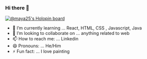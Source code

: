 ### Hi there 👋

[![@maya25's Holopin board](https://holopin.me/maya25)](https://holopin.io/@maya25)


- 🌱 I’m currently learning ... React, HTML, CSS , Javascript, Java
- 👯 I’m looking to collaborate on ... anything related to web 
- 📫 How to reach me: ... Linkedin
- 😄 Pronouns: ... He/Him
- ⚡ Fun fact: ... I love painting


